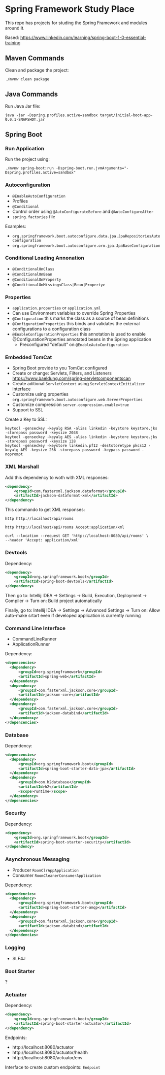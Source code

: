 # Spring Framework Study Place

This repo has projects for studing the Spring Framework and modules around it.

Based: https://www.linkedin.com/learning/spring-boot-1-0-essential-training

## Maven Commands

Clean and package the project:

`./mvnw clean package`

## Java Commands

Run Java Jar file:

``java -jar -Dspring.profiles.active=sandbox target/initial-boot-app-0.0.1-SNAPSHOT.jar``

## Spring Boot

### Run Application

Run the project using:

``./mvnw spring-boot:run -Dspring-boot.run.jvmArguments="-Dspring.profiles.active=sandbox"``

### Autoconfiguration

- `@EnableAutoConfiguration`
- Profiles
- `@Conditional`
- Control order using `@AutoConfigurateBefore` and `@AutoConfigureAfter`
- `spring.factories` file

Examples:

- `org.springframework.boot.autoconfigure.data.jpa.JpaRepositoriesAutoConfiguration`
- `org.springframework.boot.autoconfigure.orm.jpa.JpaBaseConfiguration`

### Conditional Loading Annonation

- `@ConditionalOnClass`
- `@ConditionalOnBean`
- `@ConditionalOnProperty`
- `@ConditionalOnMissing<Class|Bean|Property>`

### Properties

- `application.properties` or `application.yml`
- Can use Environment variables to override Spring Properties
- `@Configuration` this marks the class as a source of bean definitions
- `@ConfigurationProperties` this binds and validates the external configurations to a configuration class
- `@EnableConfigurationProperties` this annotation is used to enable @ConfigurationProperties annotated beans in the Spring application
  - Preconfigured "default" on `@EnableAutoConfiguration`

### Embedded TomCat

- Spring Boot provide to you TomCat configured
- Create or change: Servlets, Filters, and Listeners https://www.baeldung.com/spring-servletcomponentscan
- Create aditional `ServletContext` using `ServletContextInitializer` interface
- Customize using properties `org.springframework.boot.autoconfigure.web.ServerProperties`
- Customize compression `server.compression.enable=true`
- Support to SSL

Create a Key to SSL:

```shell
keytool -genseckey -keyalg RSA -alias linkedin -keystore keystore.jks -storepass password -keysize 2048
keytool -genseckey -keyalg AES -alias linkedin -keystore keystore.jks -storepass password -keysize 128
keytool -genseckey -keystore linkedin.pf12 -deststoretype pkcs12 -keyalg AES -keysize 256 -storepass password -keypass password -noprompt
```

### XML Marshall

Add this dependency to woth with XML responses:

```xml
<dependency>
    <groupId>com.fasterxml.jackson.dataformat</groupId>
    <artifactId>jackson-dataformat-xml</artifactId>
</dependency>
```

This commando to get XML responses:

```shell
http http://localhost/api/rooms

http http://localhost/api/rooms Accept:application/xml

curl --location --request GET 'http://localhost:8080/api/rooms' \
--header 'Accept: application/xml'
```

### Devtools

Dependency:

```xml
<dependency>
    <groupId>org.springframework.boot</groupId>
    <artifactId>spring-boot-devtools</artifactId>
</dependency>
```

Then go to: Intellij IDEA -> Settings -> Build, Execution, Deployment -> Compiler -> Turn on: Build project automatically

Finally, go to: Intellij IDEA -> Settings -> Advanced Settings -> Turn on: Allow auto-make srtart even if developed 
application is currently running

### Command Line Interface

- CommandLineRunner
- ApplicationRunner

Dependency:

```xml
<depencencies>
  <dependency>
      <groupId>org.springframework</groupId>
      <artifactId>spring-web</artifactId>
  </dependency>
  <dependency>
      <groupId>com.fasterxml.jackson.core</groupId>
      <artifactId>jackson-core</artifactId>
  </dependency>
  <dependency>
      <groupId>com.fasterxml.jackson.core</groupId>
      <artifactId>jackson-databind</artifactId>
  </dependency>
</depencencies>
```

### Database

Dependency:

```xml
<depencencies>
  <dependency>
      <groupId>org.springframework.boot</groupId>
      <artifactId>spring-boot-starter-data-jpa</artifactId>
  </dependency>
  <dependency>
      <groupId>com.h2database</groupId>
      <artifactId>h2</artifactId>
      <scope>runtime</scope>
  </dependency>
</depencencies>
```

### Security

Dependency:

```xml
<dependency>
    <groupId>org.springframework.boot</groupId>
    <artifactId>spring-boot-starter-security</artifactId>
</dependency>
```

### Asynchronous Messaging

- Producer `RoomClrAppApplication`
- Consumer `RoomCleanerConsumerApplication`

Dependency:

```xml
<dependencies>
  <dependency>
      <groupId>org.springframework.boot</groupId>
      <artifactId>spring-boot-starter-amqp</artifactId>
  </dependency>
  <dependency>
      <groupId>com.fasterxml.jackson.core</groupId>
      <artifactId>jackson-databind</artifactId>
  </dependency>
</dependencies>
```

### Logging

- SLF4J

### Boot Starter

?

### Actuator

Dependency:

```xml
<dependency>
    <groupId>org.springframework.boot</groupId>
    <artifactId>spring-boot-starter-actuator</artifactId>
</dependency>
```

Endpoints:

- http://localhost:8080/actuator
- http://localhost:8080/actuator/health
- http://localhost:8080/actuator/env

Interface to create custom endpoints: `Endpoint`
